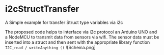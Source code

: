 # i2cStructTransfer
A Simple example for transfer Struct type variables via i2c

The proposed code helps to interface via i2c protocol an Arduino UNO and a NodeMCU to transmit data from sensors via wifi.
The sensor data must be inserted into a struct and then sent with the appropriate library function `I2C_read / writeAnything ()`
![Schema.png]

#



